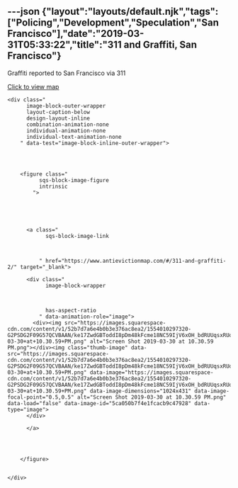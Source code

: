 ---json
{"layout":"layouts/default.njk","tags":["Policing","Development","Speculation","San Francisco"],"date":"2019-03-31T05:33:22","title":"311 and Graffiti, San Francisco"}
---

<p>Graffiti reported to San Francisco via 311</p><p><a href="https://www.antievictionmap.com/#/311-and-graffiti-2/" target="_blank">Click to view map</a></p>

    <div class="
          image-block-outer-wrapper
          layout-caption-below
          design-layout-inline
          combination-animation-none
          individual-animation-none
          individual-text-animation-none
        " data-test="image-block-inline-outer-wrapper">




        <figure class="
              sqs-block-image-figure
              intrinsic
            ">





          <a class="
                sqs-block-image-link



              " href="https://www.antievictionmap.com/#/311-and-graffiti-2/" target="_blank">

          <div class="
                image-block-wrapper



                has-aspect-ratio
              " data-animation-role="image">
            <div><img src="https://images.squarespace-cdn.com/content/v1/52b7d7a6e4b0b3e376ac8ea2/1554010297320-G2PSDG2F09G57QCVBAAN/ke17ZwdGBToddI8pDm48kFcme18NC59IjV6xOH_bdRUUqsxRUqqbr1mOJYKfIPR7LoDQ9mXPOjoJoqy81S2I8N_N4V1vUb5AoIIIbLZhVYxCRW4BPu10St3TBAUQYVKcX8TCDuqCGapgpl27PPbb4fH4MMkfXnR2KunnkDkJi4SiuCqiIT1qNYRi0hlYvoaJ/Screen+Shot+2019-03-30+at+10.30.59+PM.png" alt="Screen Shot 2019-03-30 at 10.30.59 PM.png"></div><img class="thumb-image" data-src="https://images.squarespace-cdn.com/content/v1/52b7d7a6e4b0b3e376ac8ea2/1554010297320-G2PSDG2F09G57QCVBAAN/ke17ZwdGBToddI8pDm48kFcme18NC59IjV6xOH_bdRUUqsxRUqqbr1mOJYKfIPR7LoDQ9mXPOjoJoqy81S2I8N_N4V1vUb5AoIIIbLZhVYxCRW4BPu10St3TBAUQYVKcX8TCDuqCGapgpl27PPbb4fH4MMkfXnR2KunnkDkJi4SiuCqiIT1qNYRi0hlYvoaJ/Screen+Shot+2019-03-30+at+10.30.59+PM.png" data-image="https://images.squarespace-cdn.com/content/v1/52b7d7a6e4b0b3e376ac8ea2/1554010297320-G2PSDG2F09G57QCVBAAN/ke17ZwdGBToddI8pDm48kFcme18NC59IjV6xOH_bdRUUqsxRUqqbr1mOJYKfIPR7LoDQ9mXPOjoJoqy81S2I8N_N4V1vUb5AoIIIbLZhVYxCRW4BPu10St3TBAUQYVKcX8TCDuqCGapgpl27PPbb4fH4MMkfXnR2KunnkDkJi4SiuCqiIT1qNYRi0hlYvoaJ/Screen+Shot+2019-03-30+at+10.30.59+PM.png" data-image-dimensions="1024x431" data-image-focal-point="0.5,0.5" alt="Screen Shot 2019-03-30 at 10.30.59 PM.png" data-load="false" data-image-id="5ca050b7f4e1fcacb9c47928" data-type="image">
          </div>

          </a>




        </figure>


    </div>
